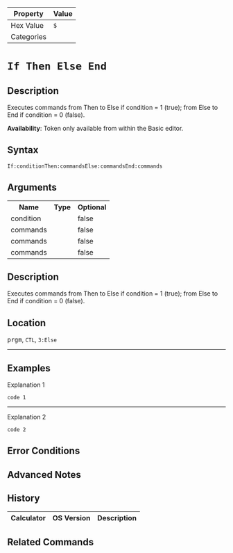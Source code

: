 | Property      | Value |
|---------------|-------|
| Hex Value     | `$`|
| Categories    | <ul></ul> |

# `If Then Else End`

## Description
Executes commands from Then to Else if condition = 1 (true); from Else to End if condition = 0 (false).


<b>Availability</b>: Token only available from within the Basic editor.

## Syntax
`If:conditionThen:commandsElse:commandsEnd:commands`

## Arguments
<table>
<tr><th>Name</th><th>Type</th><th>Optional</th></tr>

<tr><td>condition</td><td></td><td>false</td></tr>

<tr><td>commands</td><td></td><td>false</td></tr>

<tr><td>commands</td><td></td><td>false</td></tr>

<tr><td>commands</td><td></td><td>false</td></tr>

</table>

## Description
Executes commands from Then to Else if condition = 1 (true); from Else to End if condition = 0 (false).

## Location
<kbd>prgm</kbd>, `CTL`, `3:Else`
<hr>

## Examples

Explanation 1
```ti-basic
code 1
```
---
Explanation 2
```ti-basic
code 2
```

## Error Conditions


## Advanced Notes


## History
| Calculator | OS Version | Description |
|------------|------------|-------------|


## Related Commands

    